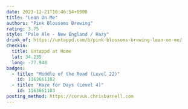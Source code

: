 ```yaml
---
date: 2023-12-21T16:46:54+0000
title: "Lean On Me"
authors: "Pink Blossoms Brewing"
rating: 3.75
style: "Pale Ale - New England / Hazy"
drink_of: https://untappd.com/b/pink-blossoms-brewing-lean-on-me/
checkin:
  title: Untappd at Home
  lat: 34.235
  long: -77.948
badges:
  - title: "Middle of the Road (Level 22)"
    id: 1163661102
  - title: "Haze for Days (Level 4)"
    id: 1163661103
posting_method: https://corvus.chrisburnell.com
---
```

